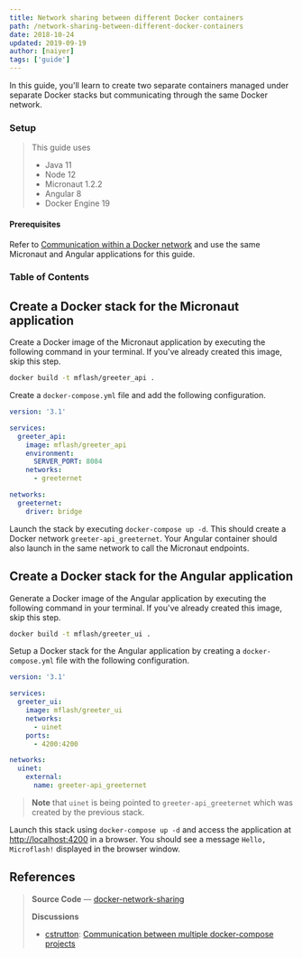 ```yaml
---
title: Network sharing between different Docker containers
path: /network-sharing-between-different-docker-containers
date: 2018-10-24
updated: 2019-09-19
author: [naiyer]
tags: ['guide']
---
```


In this guide, you'll learn to create two separate containers managed under separate Docker stacks but communicating through the same Docker network.

### Setup

> This guide uses
> - Java 11
> - Node 12
> - Micronaut 1.2.2
> - Angular 8
> - Docker Engine 19

#### Prerequisites

Refer to [Communication within a Docker network](/blog/2018/08/05/communication-within-a-docker-network) and use the same Micronaut and Angular applications for this guide.

### Table of Contents

## Create a Docker stack for the Micronaut application

Create a Docker image of the Micronaut application by executing the following command in your terminal. If you've already created this image, skip this step.

```bash
docker build -t mflash/greeter_api .
```

Create a `docker-compose.yml` file and add the following configuration.

```yaml
version: '3.1'

services:
  greeter_api:
    image: mflash/greeter_api
    environment:
      SERVER_PORT: 8084
    networks:
      - greeternet

networks:
  greeternet:
    driver: bridge
```

Launch the stack by executing `docker-compose up -d`. This should create a Docker network `greeter-api_greeternet`. Your Angular container should also launch in the same network to call the Micronaut endpoints.

## Create a Docker stack for the Angular application

Generate a Docker image of the Angular application by executing the following command in your terminal. If you've already created this image, skip this step.

```bash
docker build -t mflash/greeter_ui .
```

Setup a Docker stack for the Angular application by creating a `docker-compose.yml` file with the following configuration.

```yaml
version: '3.1'

services:
  greeter_ui:
    image: mflash/greeter_ui
    networks:
      - uinet
    ports:
      - 4200:4200

networks:
  uinet:
    external:
      name: greeter-api_greeternet
```

> **Note** that `uinet` is being pointed to `greeter-api_greeternet` which was created by the previous stack. 

Launch this stack using `docker-compose up -d` and access the application at <http://localhost:4200> in a browser. You should see a message `Hello, Microflash!` displayed in the browser window.

## References

> **Source Code** &mdash; [docker-network-sharing](https://github.com/Microflash/guides/tree/master/docker/docker-network-sharing)
> 
> **Discussions**
> - [cstrutton](https://stackoverflow.com/users/1311325/cstrutton): [Communication between multiple docker-compose projects](https://stackoverflow.com/questions/38088279/communication-between-multiple-docker-compose-projects)